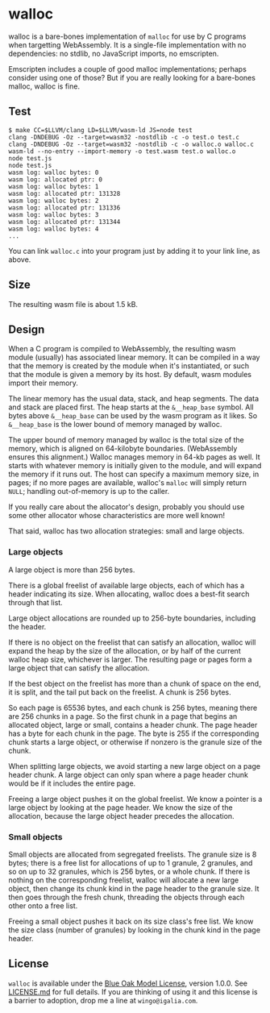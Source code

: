 # walloc

walloc is a bare-bones implementation of `malloc` for use by C
programs when targetting WebAssembly.  It is a single-file
implementation with no dependencies: no stdlib, no JavaScript imports,
no emscripten.

Emscripten includes a couple of good malloc implementations; perhaps
consider using one of those?  But if you are really looking for a
bare-bones malloc, walloc is fine.

## Test

```
$ make CC=$LLVM/clang LD=$LLVM/wasm-ld JS=node test
clang -DNDEBUG -Oz --target=wasm32 -nostdlib -c -o test.o test.c
clang -DNDEBUG -Oz --target=wasm32 -nostdlib -c -o walloc.o walloc.c
wasm-ld --no-entry --import-memory -o test.wasm test.o walloc.o
node test.js
node test.js
wasm log: walloc bytes: 0
wasm log: allocated ptr: 0
wasm log: walloc bytes: 1
wasm log: allocated ptr: 131328
wasm log: walloc bytes: 2
wasm log: allocated ptr: 131336
wasm log: walloc bytes: 3
wasm log: allocated ptr: 131344
wasm log: walloc bytes: 4
...
```

You can link `walloc.c` into your program just by adding it to your link
line, as above.

## Size

The resulting wasm file is about 1.5 kB.

## Design

When a C program is compiled to WebAssembly, the resulting wasm module
(usually) has associated linear memory.  It can be compiled in a way
that the memory is created by the module when it's instantiated, or such
that the module is given a memory by its host.  By default, wasm modules
import their memory.

The linear memory has the usual data, stack, and heap segments.  The
data and stack are placed first.  The heap starts at the `&__heap_base`
symbol.  All bytes above `&__heap_base` can be used by the wasm program
as it likes.  So `&__heap_base` is the lower bound of memory managed by
walloc.

The upper bound of memory managed by walloc is the total size of the
memory, which is aligned on 64-kilobyte boundaries.  (WebAssembly
ensures this alignment.)  Walloc manages memory in 64-kb pages as well.
It starts with whatever memory is initially given to the module, and
will expand the memory if it runs out.  The host can specify a maximum
memory size, in pages; if no more pages are available, walloc's `malloc`
will simply return `NULL`; handling out-of-memory is up to the caller.

If you really care about the allocator's design, probably you should use
some other allocator whose characteristics are more well known!

That said, walloc has two allocation strategies: small and large
objects.

### Large objects

A large object is more than 256 bytes.

There is a global freelist of available large objects, each of which has
a header indicating its size.  When allocating, walloc does a best-fit
search through that list.  

Large object allocations are rounded up to 256-byte boundaries,
including the header.

If there is no object on the freelist that can satisfy an allocation,
walloc will expand the heap by the size of the allocation, or by half of
the current walloc heap size, whichever is larger.  The resulting page
or pages form a large object that can satisfy the allocation.

If the best object on the freelist has more than a chunk of space on the
end, it is split, and the tail put back on the freelist.  A chunk is 256
bytes.

So each page is 65536 bytes, and each chunk is 256 bytes, meaning there
are 256 chunks in a page.  So the first chunk in a page that begins an
allocated object, large or small, contains a header chunk.  The page
header has a byte for each chunk in the page.  The byte is 255 if the
corresponding chunk starts a large object, or otherwise if nonzero is
the granule size of the chunk.

When splitting large objects, we avoid starting a new large object on a
page header chunk.  A large object can only span where a page header
chunk would be if it includes the entire page.

Freeing a large object pushes it on the global freelist.  We know a
pointer is a large object by looking at the page header.  We know the
size of the allocation, because the large object header precedes the
allocation.

### Small objects

Small objects are allocated from segregated freelists.  The granule size
is 8 bytes; there is a free list for allocations of up to 1 granule, 2
granules, and so on up to 32 granules, which is 256 bytes, or a whole
chunk.  If there is nothing on the corresponding freelist, walloc will
allocate a new large object, then change its chunk kind in the page
header to the granule size.  It then goes through the fresh chunk,
threading the objects through each other onto a free list.

Freeing a small object pushes it back on its size class's free list.  We
know the size class (number of granules) by looking in the chunk kind in
the page header.

## License

`walloc` is available under the [Blue Oak Model
License](https://blueoakcouncil.org/license/1.0.0), version 1.0.0.  See
[LICENSE.md](./LICENSE.md) for full details.  If you are thinking of
using it and this license is a barrier to adoption, drop me a line at
`wingo@igalia.com`.
